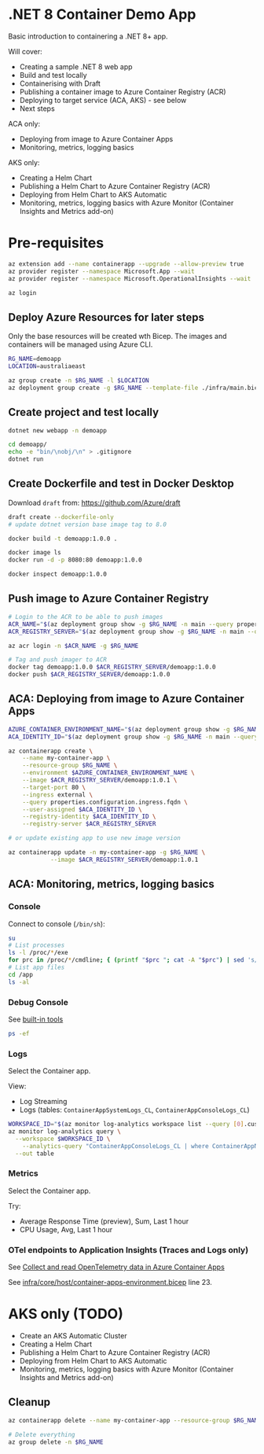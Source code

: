 # .NET 8 Container Demo App

Basic introduction to containering a .NET 8+ app.

Will cover:

- Creating a sample .NET 8 web app
- Build and test locally
- Containerising with Draft
- Publishing a container image to Azure Container Registry (ACR)
- Deploying to target service (ACA, AKS) - see below
- Next steps

ACA only:
- Deploying from image to Azure Container Apps
- Monitoring, metrics, logging basics

AKS only:
- Creating a Helm Chart
- Publishing a Helm Chart to Azure Container Registry (ACR)
- Deploying from Helm Chart to AKS Automatic
- Monitoring, metrics, logging basics with Azure Monitor (Container Insights and Metrics add-on)

# Pre-requisites

```sh
az extension add --name containerapp --upgrade --allow-preview true
az provider register --namespace Microsoft.App --wait
az provider register --namespace Microsoft.OperationalInsights --wait

az login
```

## Deploy Azure Resources for later steps

Only the base resources will be created wth Bicep.  The images and containers will be managed using Azure CLI.

```sh
RG_NAME=demoapp
LOCATION=australiaeast

az group create -n $RG_NAME -l $LOCATION
az deployment group create -g $RG_NAME --template-file ./infra/main.bicep --parameters @./infra/main.parameters.json
```

## Create project and test locally

```sh
dotnet new webapp -n demoapp

cd demoapp/
echo -e "bin/\nobj/\n" > .gitignore
dotnet run
```

## Create Dockerfile and test in Docker Desktop

Download `draft` from: https://github.com/Azure/draft

```sh
draft create --dockerfile-only
# update dotnet version base image tag to 8.0

docker build -t demoapp:1.0.0 .

docker image ls
docker run -d -p 8080:80 demoapp:1.0.0

docker inspect demoapp:1.0.0
```

## Push image to Azure Container Registry

```sh
# Login to the ACR to be able to push images
ACR_NAME="$(az deployment group show -g $RG_NAME -n main --query properties.outputs.azurE_CONTAINER_REGISTRY_NAME.value -o tsv)"
ACR_REGISTRY_SERVER="$(az deployment group show -g $RG_NAME -n main --query properties.outputs.azurE_CONTAINER_REGISTRY_ENDPOINT.value -o tsv)"

az acr login -n $ACR_NAME -g $RG_NAME

# Tag and push imager to ACR
docker tag demoapp:1.0.0 $ACR_REGISTRY_SERVER/demoapp:1.0.0
docker push $ACR_REGISTRY_SERVER/demoapp:1.0.0
```

## ACA: Deploying from image to Azure Container Apps

```sh
AZURE_CONTAINER_ENVIRONMENT_NAME="$(az deployment group show -g $RG_NAME -n main --query properties.outputs.azurE_CONTAINER_ENVIRONMENT_NAME.value -o tsv)"
ACA_IDENTITY_ID="$(az deployment group show -g $RG_NAME -n main --query properties.outputs.acA_IDENTITY_ID.value -o tsv)"

az containerapp create \
    --name my-container-app \
    --resource-group $RG_NAME \
    --environment $AZURE_CONTAINER_ENVIRONMENT_NAME \
    --image $ACR_REGISTRY_SERVER/demoapp:1.0.1 \
    --target-port 80 \
    --ingress external \
    --query properties.configuration.ingress.fqdn \
    --user-assigned $ACA_IDENTITY_ID \
    --registry-identity $ACA_IDENTITY_ID \
    --registry-server $ACR_REGISTRY_SERVER

# or update existing app to use new image version

az containerapp update -n my-container-app -g $RG_NAME \
            --image $ACR_REGISTRY_SERVER/demoapp:1.0.1
```

## ACA: Monitoring, metrics, logging basics

### Console

Connect to console (`/bin/sh`):

```sh
su
# List processes
ls -l /proc/*/exe
for prc in /proc/*/cmdline; { (printf "$prc "; cat -A "$prc") | sed 's/\^@/ /g;s|/proc/||;s|/cmdline||'; echo; }
# List app files
cd /app
ls -al
```

### Debug Console

See [built-in tools](https://learn.microsoft.com/en-us/azure/container-apps/container-debug-console?tabs=bash#built-in-tools-in-debug-console)

```sh
ps -ef
```

### Logs

Select the Container app.

View:
- Log Streaming
- Logs (tables: `ContainerAppSystemLogs_CL`, `ContainerAppConsoleLogs_CL`)

```sh
WORKSPACE_ID="$(az monitor log-analytics workspace list --query [0].customerId -o tsv)"
az monitor log-analytics query \
  --workspace $WORKSPACE_ID \
    --analytics-query "ContainerAppConsoleLogs_CL | where ContainerAppName_s contains 'my-container-app' | where TimeGenerated >= ago(30m) | project ContainerAppName_s, Log_s, TimeGenerated | order by TimeGenerated desc | take 20" \
  --out table
```

### Metrics

Select the Container app.

Try:
- Average Response Time (preview), Sum, Last 1 hour
- CPU Usage, Avg, Last 1 hour

### OTel endpoints to Application Insights (Traces and Logs only)

See [Collect and read OpenTelemetry data in Azure Container Apps](https://learn.microsoft.com/en-us/azure/container-apps/opentelemetry-agents?tabs=arm%2Carm-example)

See [infra/core/host/container-apps-environment.bicep](infra/core/host/container-apps-environment.bicep) line 23.

# AKS only (TODO)

- Create an AKS Automatic Cluster
- Creating a Helm Chart
- Publishing a Helm Chart to Azure Container Registry (ACR)
- Deploying from Helm Chart to AKS Automatic
- Monitoring, metrics, logging basics with Azure Monitor (Container Insights and Metrics add-on)

## Cleanup

```sh
az containerapp delete --name my-container-app --resource-group $RG_NAME

# Delete everything
az group delete -n $RG_NAME
```
